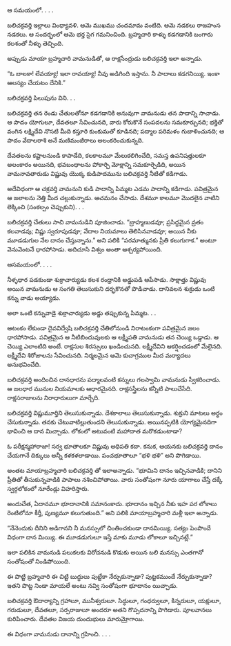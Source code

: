 ﻿ఆ సమయంలో. . . . 

బలిచక్రవర్తి ఇల్లాలు వింధ్యావళి. ఆమె ముఖము చందమామ వంటిది. ఆమె నడకలు రాజహంస నడకలు. ఆ సందర్భంలో ఆమె భర్త సైగ గమనించింది. బ్రహ్మచారి కాళ్ళు కడగడానికి బంగారు కలశంతో నీళ్ళు తెచ్చింది. 

అప్పుడు మాయా బ్రహ్మచారి వామనుడితో, ఆ రాక్షసేంద్రుడు బలిచక్రవర్తి ఇలా అన్నాడు. 

“ఓ బాలకా! లేవయ్యా! ఇలా రావయ్యా! నీవు అడిగింది ఇస్తాను. నీ పాదాలు కడగనియ్యి. ఇంకా ఆలస్యం చేయటం దేనికి.” 

బలిచక్రవర్తి పిలుపును విని. . . 

బలిచక్రవర్తి తన రెండు చేతులతోనూ కడగడానికి అనువుగా వామనుడు తన పాదాన్ని సాచాడు. ఆ పాదం యోగులూ, దేవతలూ సేవించునది, వారు కోరుకొనే సంపదలను సమకూర్చునది; భక్తితో వంగిన లక్ష్మిదేవి నొసటి మీది కస్తూరి కుంకుమతో కూడినది; పద్మాల పరిమళం గుబాళించునది; ఆ పాదం వేదాలరాశి అనే మణిమంజీరాలు అలంకరించుకున్నది. 

దేవతలను కష్టాలనుండి కాపాడేది, కలకాలమూ మేలుకలిగించేది, సమస్త ఉపనిషత్తులకూ అలంకారం అయినది, భవబంధాలను పోకార్చి మోక్షాన్ని సమకూర్చెడిది, అయిన వామనావతారుడు విష్ణువు యొక్క కుడిపాదమును బలిచక్రవర్తి నీటితో కడిగాడు. 

అదేవిధంగా ఆ చక్రవర్తి వామనుని కుడి పాదాన్ని పిమ్మట ఎడమ పాదాన్ని కడిగాడు. పవిత్రమైన ఆ జలాలను నెత్తి మీద చల్లుకున్నాడు. ఆచమనం చేసాడు. దేశమూ కాలమూ మొదలైన వాటిని లెక్కించి (సంకల్పం చెప్పుకుని). . . 

బలిచక్రవర్తి చేతులు సాచి వామనుడిని పూజించాడు. “బ్రాహ్మణుడవూ; ప్రసిద్ధమైన వ్రతం కలవాడవు; విష్ణు స్వరూపుడవూ; వేదాల నియమాలు తెలిసినవాడవూ; అయిన నీకు మూడడుగుల నేల దానం చేస్తున్నాను.” అని పలికి “పరమాత్మునకు ప్రీతి కలుగుగాక.” అంటూ వెనువెంటనే ధారపోసాడు. అదిచూసి విశ్వం అంతా ఆశ్చర్యపోయింది. 

ఆసమయంలో. . . . 

నీళ్ళధార పడకుండా శుక్రాచార్యుడు కలశ రంధ్రానికి అడ్డుపడి ఆపేసాడు. సాక్షాత్తు విష్ణువు అయిన వామనుడు ఆ సంగతి తెలుసుకుని దర్భకొనతో పొడిచాడు. దానివలన శుక్రుడు ఒంటి కన్ను వాడు అయ్యాడు. 

అలా ఒంటి కన్నువాడై శుక్రాచార్యుడు అడ్డు తప్పుకున్న పిమ్మట. . . 

ఆటంకం లేకుండా దైవవిద్వేషి బలిచక్రవర్తి చేతిలోనుండి నిరాటంకంగా పవిత్రమైన జలం ధారపోసాడు. పవిత్రమైన ఆ నీటిబిందువులకు ఆ లక్ష్మీపతి వామనుడు తన చెయ్యి ఒడ్డాడు. ఆ చెయ్యి ఎలాంటిది అంటే. రాక్షసుల శిరస్సులు ఖండించునది. లక్ష్మీదేవిని ఆకర్షించడంలో మేలైనది. లక్ష్మీదేవి శిరోజాలను సేవించునది. నిర్మలమైన ఆమె కుచాగ్రముల మీద మర్యాదలు అనుభవించేది. 

బలిచక్రవర్తి అందించిన దానధారను పద్మాలవంటి కన్నులు గలస్వామి వామనుడు స్వీకరించాడు. ఆ జలధార మునుల నియమాలకు ఆధారమైనది. రాక్షసస్త్రీలను కన్నీటి పాలుచేసేది. రాక్షసరాజులను నిరాధారులుగా మార్చేది. 

బలిచక్రవర్తి విష్ణుమూర్తిని తెలుసుకున్నాడు. దేశకాలాలు తెలుసుకున్నాడు. శుక్రుని మాటలు అర్థం చేసుకున్నాడు. తనకు చేటువాటిల్లుతుందని తెలుసుకున్నాడు. అయినప్పటికి యోగ్యమైనదిగా భావించి ఆ దాన మిచ్చాడు. లోకంలో అటువంటి మహాదాత మరొకడుంటాడా? 

ఓ పరీక్షన్మహారాజా! సర్వ భూతాలకూ విష్ణువు అధిపతి కదా. కనుక, ఆయనకు బలిచక్రవర్తి దానం చేయగానే దిక్కులు అన్నీ కళకళలాడాయి. పంచభూతాలూ “భళి భళి” అని పొగిడాయి. 

అంతట మాయాబ్రహ్మచారి బలిచక్రవర్తి తో ఇలాఅన్నాడు. “భూమిని దానం ఇచ్చినవాడికి; దానిని ప్రీతితో తీసుకున్నవాడికి పాపాలు నశించిపోతాయి. వారు సంతోషంగా నూరు యాగాలు చేస్తే దక్కే స్వర్గలోకంలో నూరేండ్లు విహరిస్తారు. 

అందుచేత, ఏదానమూ భూదానానికి సమానంకాదు. భూదానం ఇచ్చిన నీకు ఇహ పర లోకాలు రెంటిలోనూ కీర్తీ, పుణ్యమూ కలుగుతుంది.” అని పలికి మాయాబ్రహ్మచారి మళ్లీ ఇలా అన్నాడు. 

“నేనెందుకు దీనిని అడిగానని నీ మనస్సులో చింతించకుండా దానమియ్యి. సత్యం పెంపొందే విధంగా దాన మియ్యి. ఈ మూడడుగులూ ఇస్తే మాకు మూడు లోకాలూ ఇచ్చినట్లే.” 

ఇలా పలికిన వామనుడి పలుకలకు విరోచనుడి కొడుకు అయిన బలి మనస్సు ఎంతగానో సంతోషంతో నిండిపోయింది. 

ఈ పొట్టి బ్రహ్మచారి ఈ చిట్టి బుద్ధులు పుట్టేకా నేర్చుకున్నాడా? పుట్టకముందే నేర్చుకున్నాడా? ఇతని పొట్ట నిండా మాయలే అంటు నవ్వి సంతోషంగా భూదానం యిచ్చాడు. 

బలిచక్రవర్తి ఔదార్యాన్ని గ్రహాలూ, మునీశ్వరులూ. సిద్ధులూ, గంధర్వులూ, కిన్నరులూ, యక్షులూ, గరుడులూ, దేవతలూ, సర్పరాజులూ అందరూ అతని గొప్పదనాన్ని పొగిడారు. పూలవానలు కురిపించారు. దేవతల విజయ దుందుభులు మారుమ్రోగాయి. 

ఈ విధంగా వామనుడు దానాన్ని గ్రహించి. . . . 

